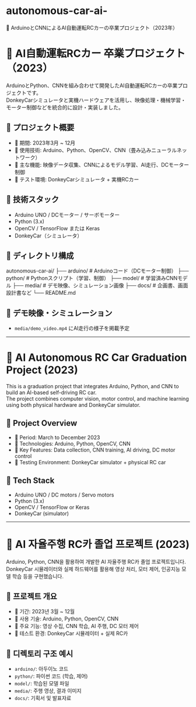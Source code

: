 # autonomous-car-ai-
📌 ArduinoとCNNによるAI自動運転RCカーの卒業プロジェクト（2023年）

# 🚗 AI自動運転RCカー 卒業プロジェクト（2023）

ArduinoとPython、CNNを組み合わせて開発したAI自動運転RCカーの卒業プロジェクトです。  
DonkeyCarシミュレータと実機ハードウェアを活用し、映像処理・機械学習・モーター制御などを統合的に設計・実装しました。

## 📌 プロジェクト概要

- 📅 期間: 2023年3月 ~ 12月
- 🧠 使用技術: Arduino、Python、OpenCV、CNN（畳み込みニューラルネットワーク）
- 🔧 主な機能: 映像データ収集、CNNによるモデル学習、AI走行、DCモーター制御
- 🧪 テスト環境: DonkeyCarシミュレータ + 実機RCカー

## 🧰 技術スタック

- Arduino UNO / DCモーター / サーボモーター
- Python (3.x)
- OpenCV / TensorFlow または Keras
- DonkeyCar（シミュレータ）

## 📂 ディレクトリ構成

autonomous-car-ai/ 
├── arduino/ # Arduinoコード（DCモーター制御） 
├── python/ # Pythonスクリプト（学習、制御） 
├── model/ # 学習済みCNNモデル 
├── media/ # デモ映像、シミュレーション画像 
├── docs/ # 企画書、画面設計書など 
└── README.md



## 🎥 デモ映像・シミュレーション

- `media/demo_video.mp4` にAI走行の様子を掲載予定

---

# 🚗 AI Autonomous RC Car Graduation Project (2023)

This is a graduation project that integrates Arduino, Python, and CNN to build an AI-based self-driving RC car.  
The project combines computer vision, motor control, and machine learning using both physical hardware and DonkeyCar simulator.

## 📌 Project Overview

- 📅 Period: March to December 2023
- 🧠 Technologies: Arduino, Python, OpenCV, CNN
- 🔧 Key Features: Data collection, CNN training, AI driving, DC motor control
- 🧪 Testing Environment: DonkeyCar simulator + physical RC car

## 🧰 Tech Stack

- Arduino UNO / DC motors / Servo motors
- Python (3.x)
- OpenCV / TensorFlow or Keras
- DonkeyCar (simulator)

---

# 🚗 AI 자율주행 RC카 졸업 프로젝트 (2023)

Arduino, Python, CNN을 활용하여 개발한 AI 자율주행 RC카 졸업 프로젝트입니다.  
DonkeyCar 시뮬레이터와 실제 하드웨어를 활용해 영상 처리, 모터 제어, 인공지능 모델 학습 등을 구현했습니다.

## 📌 프로젝트 개요

- 📅 기간: 2023년 3월 ~ 12월
- 🧠 사용 기술: Arduino, Python, OpenCV, CNN
- 🔧 주요 기능: 영상 수집, CNN 학습, AI 주행, DC 모터 제어
- 🧪 테스트 환경: DonkeyCar 시뮬레이터 + 실제 RC카

## 📂 디렉토리 구조 예시

- `arduino/`: 아두이노 코드
- `python/`: 파이썬 코드 (학습, 제어)
- `model/`: 학습된 모델 파일
- `media/`: 주행 영상, 결과 이미지
- `docs/`: 기획서 및 발표자료
